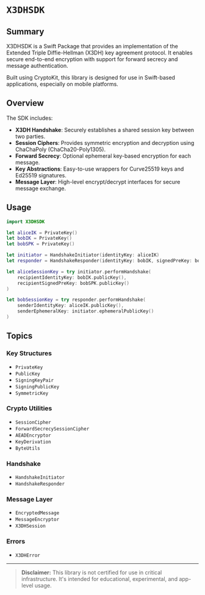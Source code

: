 # ``X3DHSDK``

## Summary

X3DHSDK is a Swift Package that provides an implementation of the Extended Triple Diffie-Hellman (X3DH) key agreement protocol. It enables secure end-to-end encryption with support for forward secrecy and message authentication.

Built using CryptoKit, this library is designed for use in Swift-based applications, especially on mobile platforms.

## Overview

The SDK includes:

- **X3DH Handshake**: Securely establishes a shared session key between two parties.
- **Session Ciphers**: Provides symmetric encryption and decryption using ChaChaPoly (ChaCha20-Poly1305).
- **Forward Secrecy**: Optional ephemeral key-based encryption for each message.
- **Key Abstractions**: Easy-to-use wrappers for Curve25519 keys and Ed25519 signatures.
- **Message Layer**: High-level encrypt/decrypt interfaces for secure message exchange.

## Usage

```swift
import X3DHSDK

let aliceIK = PrivateKey()
let bobIK = PrivateKey()
let bobSPK = PrivateKey()

let initiator = HandshakeInitiator(identityKey: aliceIK)
let responder = HandshakeResponder(identityKey: bobIK, signedPreKey: bobSPK)

let aliceSessionKey = try initiator.performHandshake(
    recipientIdentityKey: bobIK.publicKey(),
    recipientSignedPreKey: bobSPK.publicKey()
)

let bobSessionKey = try responder.performHandshake(
    senderIdentityKey: aliceIK.publicKey(),
    senderEphemeralKey: initiator.ephemeralPublicKey()
)
```

## Topics

### Key Structures
- `PrivateKey`
- `PublicKey`
- `SigningKeyPair`
- `SigningPublicKey`
- `SymmetricKey`

### Crypto Utilities
- `SessionCipher`
- `ForwardSecrecySessionCipher`
- `AEADEncryptor`
- `KeyDerivation`
- `ByteUtils`

### Handshake
- `HandshakeInitiator`
- `HandshakeResponder`

### Message Layer
- `EncryptedMessage`
- `MessageEncryptor`
- `X3DHSession`

### Errors
- `X3DHError`

---

> **Disclaimer:** This library is not certified for use in critical infrastructure. It's intended for educational, experimental, and app-level usage.

